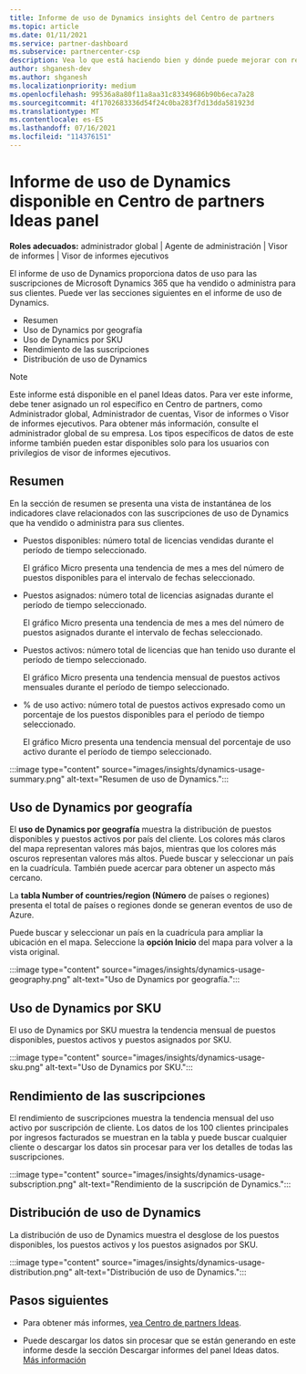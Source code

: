 ```yaml
---
title: Informe de uso de Dynamics insights del Centro de partners
ms.topic: article
ms.date: 01/11/2021
ms.service: partner-dashboard
ms.subservice: partnercenter-csp
description: Vea lo que está haciendo bien y dónde puede mejorar con respecto al uso de las suscripciones de Dynamics que vende o administra para sus clientes.
author: shganesh-dev
ms.author: shganesh
ms.localizationpriority: medium
ms.openlocfilehash: 99536a8a80f11a8aa31c83349686b90b6eca7a28
ms.sourcegitcommit: 4f1702683336d54f24c0ba283f7d13dda581923d
ms.translationtype: MT
ms.contentlocale: es-ES
ms.lasthandoff: 07/16/2021
ms.locfileid: "114376151"
---
```

# <a name="dynamics-usage-report-available-from-the-partner-center-insights-dashboard"></a>Informe de uso de Dynamics disponible en Centro de partners Ideas panel

**Roles adecuados:** administrador global | Agente de administración | Visor de informes | Visor de informes ejecutivos

El informe de uso de Dynamics proporciona datos de uso para las suscripciones de Microsoft Dynamics 365 que ha vendido o administra para sus clientes. Puede ver las secciones siguientes en el informe de uso de Dynamics.

- Resumen
- Uso de Dynamics por geografía
- Uso de Dynamics por SKU
- Rendimiento de las suscripciones
- Distribución de uso de Dynamics

 > [!NOTE]
 > Este informe está disponible en el panel Ideas datos. Para ver este informe, debe tener asignado un rol específico en Centro de partners, como Administrador global, Administrador de cuentas, Visor de informes o Visor de informes ejecutivos. Para obtener más información, consulte el administrador global de su empresa. Los tipos específicos de datos de este informe también pueden estar disponibles solo para los usuarios con privilegios de visor de informes ejecutivos.

## <a name="summary"></a>Resumen

En la sección de resumen se presenta una vista de instantánea de los indicadores clave relacionados con las suscripciones de uso de Dynamics que ha vendido o administra para sus clientes.  

- Puestos disponibles: número total de licencias vendidas durante el período de tiempo seleccionado.

   El gráfico Micro presenta una tendencia de mes a mes del número de puestos disponibles para el intervalo de fechas seleccionado.

- Puestos asignados: número total de licencias asignadas durante el período de tiempo seleccionado.

   El gráfico Micro presenta una tendencia de mes a mes del número de puestos asignados durante el intervalo de fechas seleccionado.

- Puestos activos: número total de licencias que han tenido uso durante el período de tiempo seleccionado. 

   El gráfico Micro presenta una tendencia mensual de puestos activos mensuales durante el período de tiempo seleccionado.

- % de uso activo: número total de puestos activos expresado como un porcentaje de los puestos disponibles para el período de tiempo seleccionado. 

   El gráfico Micro presenta una tendencia mensual del porcentaje de uso activo durante el período de tiempo seleccionado.

:::image type="content" source="images/insights/dynamics-usage-summary.png" alt-text="Resumen de uso de Dynamics.":::

## <a name="dynamics-usage-by-geography"></a>Uso de Dynamics por geografía

El **uso de Dynamics por geografía** muestra la distribución de puestos disponibles y puestos activos por país del cliente. Los colores más claros del mapa representan valores más bajos, mientras que los colores más oscuros representan valores más altos. Puede buscar y seleccionar un país en la cuadrícula. También puede acercar para obtener un aspecto más cercano.

La **tabla Number of countries/region (Número** de países o regiones) presenta el total de países o regiones donde se generan eventos de uso de Azure.

Puede buscar y seleccionar un país en la cuadrícula para ampliar la ubicación en el mapa. Seleccione la **opción Inicio** del mapa para volver a la vista original.

:::image type="content" source="images/insights/dynamics-usage-geography.png" alt-text="Uso de Dynamics por geografía.":::

## <a name="dynamics-usage-by-sku"></a>Uso de Dynamics por SKU

El uso de Dynamics por SKU muestra la tendencia mensual de puestos disponibles, puestos activos y puestos asignados por SKU.

:::image type="content" source="images/insights/dynamics-usage-sku.png" alt-text="Uso de Dynamics por SKU.":::

## <a name="subscriptions-performance"></a>Rendimiento de las suscripciones

El rendimiento de suscripciones muestra la tendencia mensual del uso activo por suscripción de cliente. Los datos de los 100 clientes principales por ingresos facturados se muestran en la tabla y puede buscar cualquier cliente o descargar los datos sin procesar para ver los detalles de todas las suscripciones.

:::image type="content" source="images/insights/dynamics-usage-subscription.png" alt-text="Rendimiento de la suscripción de Dynamics.":::

## <a name="dynamics-usage-distribution"></a>Distribución de uso de Dynamics

La distribución de uso de Dynamics muestra el desglose de los puestos disponibles, los puestos activos y los puestos asignados por SKU.

:::image type="content" source="images/insights/dynamics-usage-distribution.png" alt-text="Distribución de uso de Dynamics.":::

## <a name="next-steps"></a>Pasos siguientes

- Para obtener más informes, [vea Centro de partners Ideas](partner-center-insights.md).

- Puede descargar los datos sin procesar que se están generando en este informe desde la sección Descargar informes del panel Ideas datos. [Más información](insights-download-reports.md) 
